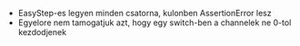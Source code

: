 * EasyStep-es legyen minden csatorna, kulonben AssertionError lesz
* Egyelore nem tamogatjuk azt, hogy egy switch-ben a channelek ne 0-tol kezdodjenek
